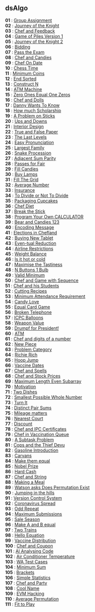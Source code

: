 ## dsAlgo
**01** : [Group Assignment](./cpp/001.cpp) </br>
**02** : [Journey of the Knight](./cpp/002.cpp) </br>
**03** : [Chef and Feedback](./cpp/003.cpp) </br>
**04** : [Game of Piles Version 1](./cpp/004.cpp) </br>
**05** : [Journey of the Knight 2](./cpp/005.cpp) </br>
**06** : [Bidding](./cpp/006.cpp) </br>
**07** : [Pass the Exam](./cpp/007.cpp) </br>
**08** : [Chef and Candies](./cpp/008.cpp) </br>
**09** : [Chef On Date](./cpp/009.cpp) </br>
**10** : [Chess Time](./cpp/010.cpp) </br>
**11** : [Minimum Coins](./cpp/011.cpp) </br>
**12** : [End Sorted](./cpp/012.cpp) </br>
**13** : [Construct N](./cpp/013.cpp) </br>
**14** : [ATM Machine](./cpp/014.cpp) </br>
**15** : [Zero Ones Equal One Zeros](./cpp/015.cpp) </br>
**16** : [Chef and Dolls](./cpp/016.cpp) </br>
**17** : [Danny Wants To Know](./cpp/017.cpp) </br>
**18** : [How much Scholarship](./cpp/018.cpp) </br>
**19** : [A Problem on Sticks](./cpp/019.cpp) </br>
**20** : [Ups and Downs](./cpp/020.cpp) </br>
**21** : [Interior Design](./cpp/021.cpp) </br>
**22** : [True and False Paper](./cpp/022.cpp) </br>
**23** : [The Last Levels](./cpp/023.cpp) </br>
**24** : [Easy Pronunciation ](./cpp/024.cpp) </br>
**25** : [Largest Family](./cpp/025.cpp) </br>
**26** : [Snake Procession](./cpp/026cpp) </br>
**27** : [Adjacent Sum Parity](./cpp/027.cpp) </br>
**28** : [Passes for Fair](./cpp/028.cpp) </br>
**29** : [Fill Candies](./cpp/029.cpp) </br>
**30** : [Buy Lamps](./cpp/030.cpp) </br>
**31** : [Fill The Grid](./cpp/031.cpp) </br>
**32** : [Average Number](./cpp/032.cpp) </br>
**33** : [Insurance](./cpp/033.cpp) </br>
**34** : [To Divide or Not To Divide](./cpp/034.cpp) </br>
**35** : [Packaging Cupcakes](./cpp/035.cpp) </br>
**36** : [Chef Diet](./cpp/036c.pp) </br>
**37** : [Break the Stick](./cpp/037.cpp) </br>
**38** : [Program Your Own CALCULATOR](./cpp/038.cpp) </br>
**39** : [Bear and Candies 123](./cpp/039.cpp) </br>
**40** : [Encoding Message](./cpp/040.cpp) </br>
**41** : [Elections in Chefland](./cpp/041.cpp) </br>
**42** : [Buying New Tablet](./cpp/042.cpp) </br>
**43** : [Even-tual Reduction](./cpp/043.cpp) </br>
**44** : [Airline Restrictions](./cpp/044.cpp) </br>
**45** : [Weight Balance](./cpp/045.cpp) </br>
**46** : [Is it hot or cold](./cpp/046.cpp) </br>
**47** : [Maximise the Tastiness](./cpp/047.cpp) </br>
**48** : [N Buttons 1 Bulb](./cpp/048.cpp) </br>
**49** : [Valid Minimum](./cpp/049.cpp) </br>
**50** : [Chef and Game with Sequence](./cpp/050.cpp) </br>
**51** : [Chef and his Students](./cpp/051.cpp) </br>
**52** : [Cutting Recipes](./cpp/052.cpp) </br>
**53** : [Minimum Attendance Requirement](./cpp/053.cpp) </br>
**54** : [Candy Love](./cpp/054.cpp) </br>
**55** : [Equal Card Game](./cpp/055.cpp) </br>
**56** : [Broken Telephone](./cpp/056.cpp) </br>
**57** : [ICPC Balloons](./cpp/057.cpp) </br>
**58** : [Weapon Value](./cpp/058.cpp) </br>
**59** : [Drumpf for President!](./cpp/059.cpp) </br>
**60** : [ATM](./cpp/060.cpp) </br>
**61** : [Chef and digits of a number](./cpp/061.cpp) </br>
**62** : [New Piece](./cpp/062.cpp) </br>
**63** : [Problem Category](./cpp/063.cpp) </br>
**64** : [Richie Rich](./cpp/064.cpp) </br>
**65** : [Hoop Jump](./cpp/065.cpp) </br>
**66** : [Vaccine Dates](./cpp/066.cpp) </br>
**67** : [Chef and Spells](./cpp/067.cpp) </br>
**68** : [Chef and Stock Prices](./cpp/068.cpp) </br>
**69** : [Maximum Length Even Subarray](./cpp/069.cpp) </br>
**70** : [Motivation](./cpp/070.cpp) </br>
**71** : [Two Dishes](./cpp/071.cpp) </br>
**72** : [Smallest Possible Whole Number](./cpp/072.cpp) </br>
**73** : [Turn It](./cpp/073.cpp) </br>
**74** : [Distinct Pair Sums](./cpp/074.cpp) </br>
**75** : [Mileage matters](./cpp/075.cpp) </br>
**76** : [Nearest Court](./cpp/076.cpp) </br>
**77** : [Discount](./cpp/077.cpp) </br>
**78** : [Chef and IPC Certificates](./cpp/078.cpp) </br>
**79** : [Chef in Vaccination Queue](./cpp/079.cpp) </br>
**80** : [A Subtask Problem](./cpp/080.cpp) </br>
**81** : [Cops and the Thief Devu](./cpp/081.cpp) </br>
**82** : [Gasoline Introduction](./cpp/082.cpp) </br>
**83** : [Carvans](./cpp/083.cpp) </br>
**84** : [Make them equal](./cpp/084.cpp) </br>
**85** : [Nobel Prize](./cpp/085.cpp) </br>
**86** : [Hard Cash](./cpp/086.cpp) </br>
**87** : [Chef and String](./cpp/087.cpp) </br>
**88** : [Making a Meal](./cpp/088.cpp) </br>
**89** : [Watson asks Does Permutation Exist](./cpp/089.cpp) </br>
**90** : [Jumping in the hills](./cpp/090.cpp) </br>
**91** : [Version Control System](./cpp/091.cpp) </br>
**92** : [Coronavirus Spread](./cpp/092.cpp) </br>
**93** : [Odd Repeat](./cpp/093.cpp) </br>
**94** : [Maximum Submissions](./cpp/094.cpp) </br>
**95** : [Sale Season](./cpp/095.cpp) </br>
**96** : [Make A and B equal](./cpp/096.cpp) </br>
**97** : [Two Trains](./cpp/097.cpp) </br>
**98** : [Hello Equation](./cpp/098.cpp) </br>
**99** : [Vaccine Distribution](./cpp/099.cpp) </br>
**100** : [Chef and Coupon](./cpp/100.cpp) </br>
**101** : [AI Analysing Code](./cpp/101.cpp) </br>
**102** : [Air Conditioner Temperature](./cpp/102.cpp) </br>
**103** : [WA Test Cases](./cpp/103.cpp) </br>
**104** : [Minimum Sum](./cpp/104.cpp) </br>
**105** : [Brackets](./cpp/105.cpp) </br>
**106** : [Simple Statistics](./cpp/106.cpp) </br>
**107** : [Chef and Party](./cpp/107.cpp) </br>
**108** : [Cool Name](./cpp/108.cpp) </br>
**109** : [EVM Hacking](./cpp/109.cpp) </br>
**110** : [Average Permutation](./cpp/110.cpp) </br>
**111** : [Fit to Play](./cpp/111.cpp) </br>
















































































































